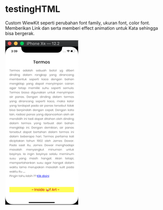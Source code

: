 # testingHTML

Custom WiewKit seperti perubahan font family, ukuran font, color font.
Memberikan Link dan serta memberi effect animation untuk Kata  sehingga bisa bergerak.

![alt text](https://github.com/ioacode/testingHTML/blob/master/Testinghtml/Assets.xcassets/test.imageset/test.png)

